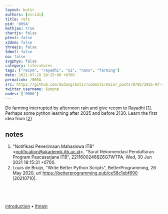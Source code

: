 ```yaml
---
layout: butir
authors: [viridi]
title: refs
pid: '005A'
mathjax: true
chartjs: false
ptext: false
x3dom: false
threejs: false
3dmol: false
oo: false
svgphys: false
category: literatures
tags: ["recom", "rayadhi", "s2", "nano", "farming"]
date: 2021-07-10 20:25:00 +0700
permalink: /005A
src: https://github.com/dudung/butir/commits/main/_posts/0/05/2021-07-10-refs.md
twitter_username: 6unpnp
nodes: ['0000']
---
```

Do farming interrupted by afternoon rain and give recom to Rayadhi [[1](#r01)]. Perhaps some python learning after 2025 and before 2130. Learn the first idea from [[2](#r02)]

## notes
1. <a name=r01></a>"Notifikasi Penerimaan Mahasiswa ITB" &lt;notification@akademik.itb.ac.id&gt;, "Surat Rekomendasi Pendaftaran Program Pascasarjana ITB", 22116002468Z6G7WTPA, Wed, 30 Jun 2021 18:15:31 +0700.
2. <a name=r02></a>Louis de Bruijn, "Write Better Python Scripts", BetterProgramming, 26 May 2020, url <https://betterprogramming.pub/ce58c1ebf690> [20210710].

## &nbsp;
[introduction](0000) &bull; [ifmain](0070)

